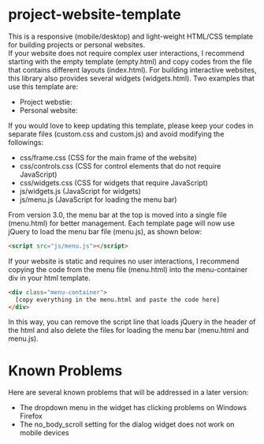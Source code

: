 # project-website-template
 

This is a responsive (mobile/desktop) and light-weight HTML/CSS template for building projects or personal websites.  
If your website does not require complex user interactions, I recommend starting with the empty template (empty.html) 
and copy codes from the file that contains different layouts (index.html). For building interactive websites, 
this library also provides several widgets (widgets.html). Two examples that use this template are:
- Project webstie: 
- Personal website: 

If you would love to keep updating this template, please keep your codes in separate files (custom.css and custom.js) and avoid modifying the followings:
- css/frame.css (CSS for the main frame of the website)
- css/controls.css (CSS for control elements that do not require JavaScript)
- css/widgets.css (CSS for widgets that require JavaScript)
- js/widgets.js (JavaScript for widgets)
- js/menu.js (JavaScript for loading the menu bar)

From version 3.0, the menu bar at the top is moved into a single file (menu.html) for better management. Each template page will now use jQuery to load the menu bar file (menu.js), as shown below:
```html
<script src="js/menu.js"></script>
```
If your website is static and requires no user interactions, I recommend copying the code from the menu file (menu.html) into the menu-container div in your html template.
```html
<div class="menu-container">
  [copy everything in the menu.html and paste the code here]
</div>
```
In this way, you can remove the script line that loads jQuery in the header of the html and also delete the files for loading the menu bar (menu.html and menu.js).


# Known Problems

Here are several known problems that will be addressed in a later version:

- The dropdown menu in the widget has clicking problems on Windows Firefox
- The no_body_scroll setting for the dialog widget does not work on mobile devices


